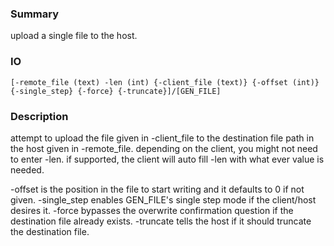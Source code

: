 ### Summary ###

upload a single file to the host.

### IO ###

```[-remote_file (text) -len (int) {-client_file (text)} {-offset (int)} {-single_step} {-force} {-truncate}]/[GEN_FILE]```

### Description ###

attempt to upload the file given in -client_file to the destination file path in the host given in -remote_file. depending on the client, you might not need to enter -len. if supported, the client will auto fill -len with what ever value is needed.

-offset is the position in the file to start writing and it defaults to 0 if not given.
-single_step enables GEN_FILE's single step mode if the client/host desires it.
-force bypasses the overwrite confirmation question if the destination file already exists.
-truncate tells the host if it should truncate the destination file.